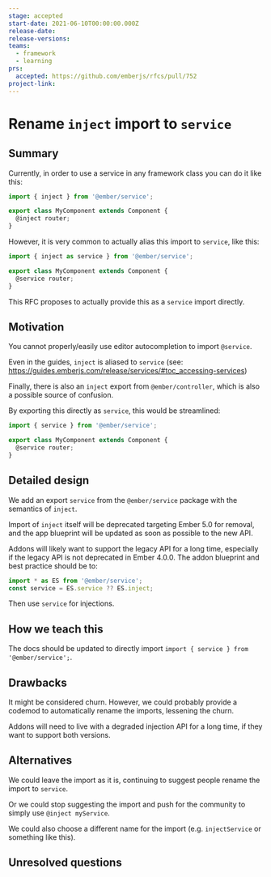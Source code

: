 ```yaml
---
stage: accepted
start-date: 2021-06-10T00:00:00.000Z
release-date:
release-versions:
teams:
  - framework
  - learning
prs:
  accepted: https://github.com/emberjs/rfcs/pull/752
project-link:
---
```


<!---
Directions for above:

Stage: Leave as is
Start Date: Fill in with today's date, YYYY-MM-DD
Release Date: Leave as is
Release Versions: Leave as is
Relevant Team(s): Fill this in with the [team(s)](README.md#relevant-teams) to which this RFC applies
RFC PR: Fill this in with the URL for the Proposal RFC PR
-->

# Rename `inject` import to `service`

## Summary

Currently, in order to use a service in any framework class you can do it like this:

```js
import { inject } from '@ember/service';

export class MyComponent extends Component {
  @inject router;
}
```

However, it is very common to actually alias this import to `service`, like this:

```js
import { inject as service } from '@ember/service';

export class MyComponent extends Component {
  @service router;
}
```

This RFC proposes to actually provide this as a `service` import directly.


## Motivation

You cannot properly/easily use editor autocompletion to import `@service`.

Even in the guides, `inject` is aliased to `service` (see: https://guides.emberjs.com/release/services/#toc_accessing-services)

Finally, there is also an `inject` export from `@ember/controller`, which is also a possible source of confusion.

By exporting this directly as `service`, this would be streamlined:

```js
import { service } from '@ember/service';

export class MyComponent extends Component {
  @service router;
}
```

## Detailed design

We add an export `service` from the `@ember/service` package with the semantics
of `inject`.

Import of `inject` itself will be deprecated targeting Ember 5.0 for removal,
and the app blueprint will be updated as soon as possible to the new API.

Addons will likely want to support the legacy API for a long time, especially
if the legacy API is not deprecated in Ember 4.0.0. The addon blueprint and
best practice should be to:

```js
import * as ES from '@ember/service';
const service = ES.service ?? ES.inject;
```

Then use `service` for injections.

## How we teach this

The docs should be updated to directly import `import { service } from '@ember/service';`.

## Drawbacks

It might be considered churn. However, we could probably provide a codemod to
automatically rename the imports, lessening the churn.

Addons will need to live with a degraded injection API for a long time, if they
want to support both versions.

## Alternatives

We could leave the import as it is, continuing to suggest people rename the import to `service`.

Or we could stop suggesting the import and push for the community to simply use `@inject myService`.

We could also choose a different name for the import (e.g. `injectService` or something like this).

## Unresolved questions
